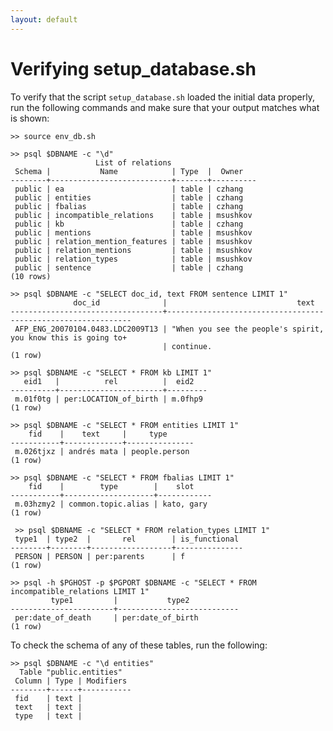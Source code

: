 ```yaml
---
layout: default
---
```


Verifying setup_database.sh
====

To verify that the script `setup_database.sh` loaded the initial data properly, run the following commands and make sure that your output matches what is shown:

    >> source env_db.sh

    >> psql $DBNAME -c "\d"
                       List of relations
     Schema |           Name            | Type  |  Owner   
    --------+---------------------------+-------+----------
     public | ea                        | table | czhang
     public | entities                  | table | czhang
     public | fbalias                   | table | czhang
     public | incompatible_relations    | table | msushkov
     public | kb                        | table | czhang
     public | mentions                  | table | msushkov
     public | relation_mention_features | table | msushkov
     public | relation_mentions         | table | msushkov
     public | relation_types            | table | msushkov
     public | sentence                  | table | czhang
    (10 rows)
        
    >> psql $DBNAME -c "SELECT doc_id, text FROM sentence LIMIT 1"
                  doc_id              |                             text                             
    ----------------------------------+--------------------------------------------------------------
     AFP_ENG_20070104.0483.LDC2009T13 | "When you see the people's spirit, you know this is going to+
                                      | continue. 
    (1 row)
        
    >> psql $DBNAME -c "SELECT * FROM kb LIMIT 1"
       eid1   |          rel          |  eid2   
    ----------+-----------------------+---------
     m.01f0tg | per:LOCATION_of_birth | m.0fhp9
    (1 row)
        
    >> psql $DBNAME -c "SELECT * FROM entities LIMIT 1"
        fid    |    text     |     type      
    -----------+-------------+---------------
     m.026tjxz | andrés mata | people.person
    (1 row)
        
    >> psql $DBNAME -c "SELECT * FROM fbalias LIMIT 1"
        fid    |        type        |    slot    
    -----------+--------------------+------------
     m.03hzmy2 | common.topic.alias | kato, gary
    (1 row)

     >> psql $DBNAME -c "SELECT * FROM relation_types LIMIT 1"
     type1  | type2  |       rel        | is_functional 
    --------+--------+------------------+---------------
     PERSON | PERSON | per:parents      | f
    (1 row)

    >> psql -h $PGHOST -p $PGPORT $DBNAME -c "SELECT * FROM incompatible_relations LIMIT 1"
             type1         |           type2           
    -----------------------+---------------------------
     per:date_of_death     | per:date_of_birth
    (1 row)

To check the schema of any of these tables, run the following:

    >> psql $DBNAME -c "\d entities"
      Table "public.entities"
     Column | Type | Modifiers 
    --------+------+-----------
     fid    | text | 
     text   | text | 
     type   | text | 